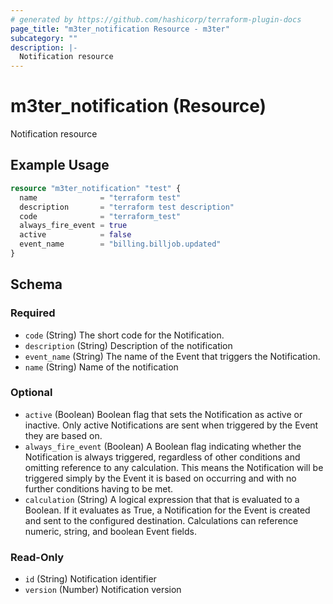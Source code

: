 ```yaml
---
# generated by https://github.com/hashicorp/terraform-plugin-docs
page_title: "m3ter_notification Resource - m3ter"
subcategory: ""
description: |-
  Notification resource
---
```


# m3ter_notification (Resource)

Notification resource

## Example Usage

```terraform
resource "m3ter_notification" "test" {
  name              = "terraform test"
  description       = "terraform test description"
  code              = "terraform_test"
  always_fire_event = true
  active            = false
  event_name        = "billing.billjob.updated"
}
```

<!-- schema generated by tfplugindocs -->
## Schema

### Required

- `code` (String) The short code for the Notification.
- `description` (String) Description of the notification
- `event_name` (String) The name of the Event that triggers the Notification.
- `name` (String) Name of the notification

### Optional

- `active` (Boolean) Boolean flag that sets the Notification as active or inactive. Only active Notifications are sent when triggered by the Event they are based on.
- `always_fire_event` (Boolean) A Boolean flag indicating whether the Notification is always triggered, regardless of other conditions and omitting reference to any calculation. This means the Notification will be triggered simply by the Event it is based on occurring and with no further conditions having to be met.
- `calculation` (String) A logical expression that that is evaluated to a Boolean. If it evaluates as True, a Notification for the Event is created and sent to the configured destination. Calculations can reference numeric, string, and boolean Event fields.

### Read-Only

- `id` (String) Notification identifier
- `version` (Number) Notification version
